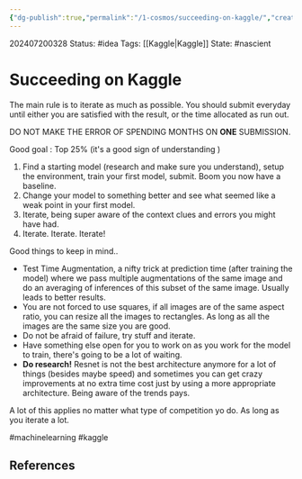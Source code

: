 ```yaml
---
{"dg-publish":true,"permalink":"/1-cosmos/succeeding-on-kaggle/","created":"2024-08-31T23:47:15.085-04:00","updated":"2024-07-20T03:29:13.051-04:00"}
---
```


202407200328
Status: #idea
Tags: [[Kaggle\|Kaggle]]
State: #nascient
# Succeeding on Kaggle

The main rule is to iterate as much as possible. You should submit everyday until either you are satisfied with the result, or the time allocated as run out. 

DO NOT MAKE THE ERROR OF SPENDING MONTHS ON **ONE** SUBMISSION.

Good goal : Top 25% (it's a good sign of understanding )
1. Find a starting model (research and make sure you understand), setup the environment, train your first model, submit. Boom you now have a baseline.
2. Change your model to something better and see what seemed like a weak point in your first model.
3. Iterate, being super aware of the context clues and errors you might have had.
4. Iterate. Iterate. Iterate!

Good things to keep in mind..
- Test Time Augmentation, a nifty trick at prediction time (after training the model) where we pass multiple augmentations of the same image and do an averaging of inferences of this subset of the same image. Usually leads to better results.
- You are not forced to use squares, if all images are of the same aspect ratio, you can resize all the images to rectangles. As long as all the images are the same size you are good.
- Do not be afraid of failure, try stuff and iterate.
- Have something else open for you to work on as you work for the model to train, there's going to be a lot of waiting.
- **Do research!** Resnet is not the best architecture anymore for a lot of things (besides maybe speed) and sometimes you can get crazy improvements at no extra time cost just by using a more appropriate architecture. Being aware of the trends pays.

A lot of this applies no matter what type of competition yo do. As long as you iterate a lot.

#machinelearning #kaggle

## References
